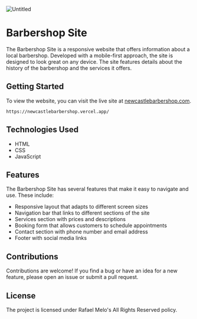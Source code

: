 ![Untitled](https://user-images.githubusercontent.com/123074145/225022976-83d21ba6-ca53-4b14-b63f-b311c8a4dfd3.png)


<!DOCTYPE html>
<html>
  <head>
  

  </head>
  <body>
    <h1>Barbershop Site</h1>
    <p>The Barbershop Site is a responsive website that offers information about a local barbershop. Developed with a mobile-first approach, the site is designed to look great on any device. The site features details about the history of the barbershop and the services it offers.</p>
    <h2>Getting Started</h2>
    <p>To view the website, you can visit the live site at <a href="https://newcastlebarbershop.vercel.app/">newcastlebarbershop.com</a>.</p>
    <pre><code>https://newcastlebarbershop.vercel.app/</code></pre>
    <h2>Technologies Used</h2>
    <ul>
      <li>HTML</li>
      <li>CSS</li>
      <li>JavaScript</li>
    </ul>
    <h2>Features</h2>
    <p>The Barbershop Site has several features that make it easy to navigate and use. These include:</p>
    <ul>
      <li>Responsive layout that adapts to different screen sizes</li>
      <li>Navigation bar that links to different sections of the site</li>
      <li>Services section with prices and descriptions</li>
      <li>Booking form that allows customers to schedule appointments</li>
      <li>Contact section with phone number and email address</li>
      <li>Footer with social media links</li>
    </ul>
    <h2>Contributions</h2>
    <p>Contributions are welcome! If you find a bug or have an idea for a new feature, please open an issue or submit a pull request.</p>
    <h2>License</h2>
    <p>The project is licensed under Rafael Melo's All Rights Reserved policy.</p>
  </body>
</html>
